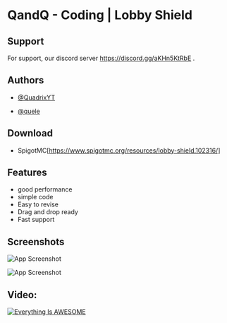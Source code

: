 # QandQ - Coding | Lobby Shield


## Support

For support, our discord server https://discord.gg/aKHn5KtRbE .


## Authors


- [@QuadrixYT](https://github.com/QuadrixYT)

- [@quele](https://github.com/quele-official)

## Download
- SpigotMC[https://www.spigotmc.org/resources/lobby-shield.102316/]

## Features

- good performance
- simple code
- Easy to revise
- Drag and drop ready
- Fast support



## Screenshots

![App Screenshot](https://www.spigotmc.org/attachments/upload_2022-6-1_16-45-20-png.704785/)

![App Screenshot](https://www.spigotmc.org/attachments/upload_2022-6-1_16-45-48-png.704786/)

## Video:
[![Everything Is AWESOME](https://www.spigotmc.org/attachments/upload_2022-6-1_16-46-54-png.704787/)](https://youtu.be/T1GtDDyZT3w "QandQ Lobby Shield")
